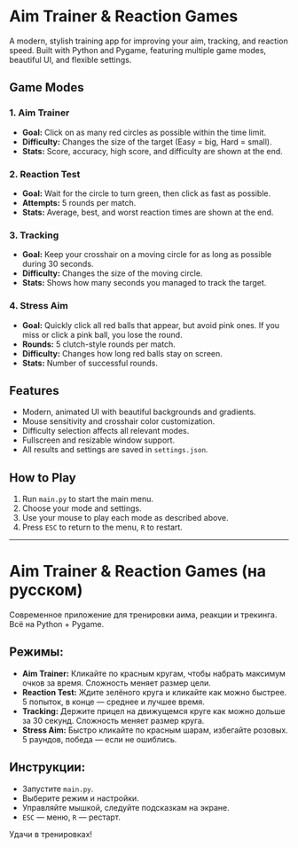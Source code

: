 # Aim Trainer & Reaction Games

A modern, stylish training app for improving your aim, tracking, and reaction speed. Built with Python and Pygame, featuring multiple game modes, beautiful UI, and flexible settings.

## Game Modes

### 1. Aim Trainer
- **Goal:** Click on as many red circles as possible within the time limit.
- **Difficulty:** Changes the size of the target (Easy = big, Hard = small).
- **Stats:** Score, accuracy, high score, and difficulty are shown at the end.

### 2. Reaction Test
- **Goal:** Wait for the circle to turn green, then click as fast as possible.
- **Attempts:** 5 rounds per match.
- **Stats:** Average, best, and worst reaction times are shown at the end.

### 3. Tracking
- **Goal:** Keep your crosshair on a moving circle for as long as possible during 30 seconds.
- **Difficulty:** Changes the size of the moving circle.
- **Stats:** Shows how many seconds you managed to track the target.

### 4. Stress Aim
- **Goal:** Quickly click all red balls that appear, but avoid pink ones. If you miss or click a pink ball, you lose the round.
- **Rounds:** 5 clutch-style rounds per match.
- **Difficulty:** Changes how long red balls stay on screen.
- **Stats:** Number of successful rounds.

## Features
- Modern, animated UI with beautiful backgrounds and gradients.
- Mouse sensitivity and crosshair color customization.
- Difficulty selection affects all relevant modes.
- Fullscreen and resizable window support.
- All results and settings are saved in `settings.json`.

## How to Play
1. Run `main.py` to start the main menu.
2. Choose your mode and settings.
3. Use your mouse to play each mode as described above.
4. Press `ESC` to return to the menu, `R` to restart.

---

# Aim Trainer & Reaction Games (на русском)

Современное приложение для тренировки аима, реакции и трекинга. Всё на Python + Pygame.

## Режимы:
- **Aim Trainer:** Кликайте по красным кругам, чтобы набрать максимум очков за время. Сложность меняет размер цели.
- **Reaction Test:** Ждите зелёного круга и кликайте как можно быстрее. 5 попыток, в конце — среднее и лучшее время.
- **Tracking:** Держите прицел на движущемся круге как можно дольше за 30 секунд. Сложность меняет размер круга.
- **Stress Aim:** Быстро кликайте по красным шарам, избегайте розовых. 5 раундов, победа — если не ошиблись.

## Инструкции:
- Запустите `main.py`.
- Выберите режим и настройки.
- Управляйте мышкой, следуйте подсказкам на экране.
- `ESC` — меню, `R` — рестарт.

Удачи в тренировках! 